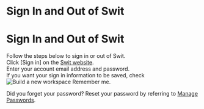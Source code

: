 # Sign In and Out of Swit

Sign In and Out of Swit
=======================

 Follow the steps below to sign in or out of Swit.  
Click [Sign in] on the [Swit website](https://swit.io/).  
Enter your account email address and password.  
If you want your sign in information to be saved, check ![Build a new workspace](https://files.swit.io/help_image/FB_AC2_Check.png) Remember me.

 Did you forget your password? Reset your password by referring to [Manage Passwords](https://help.swit.io/feature/1902180847448LiiiCw/1902280653481RDKxCl).

 